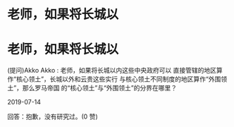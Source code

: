 # 老师，如果将长城以

# 老师，如果将长城以

(提问)Akko Akko : 老师，如果将长城以内这些中央政府可以 直接管辖的地区算作“核心领土”，长城以外和云贵这些实行 与核心领土不同制度的地区算作“外围领土”，那么罗马帝国 的“核心领土”与“外围领土”的分界在哪里？

2019-07-14

回答：抱歉，没有研究过。(0 赞)